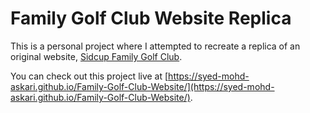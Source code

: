 # Family Golf Club Website Replica

This is a personal project where I attempted to recreate a replica of an original website, [Sidcup Family Golf Club](https://sidcupfamilygolf.com/).

You can check out this project live at [https://syed-mohd-askari.github.io/Family-Golf-Club-Website/](https://syed-mohd-askari.github.io/Family-Golf-Club-Website/).
